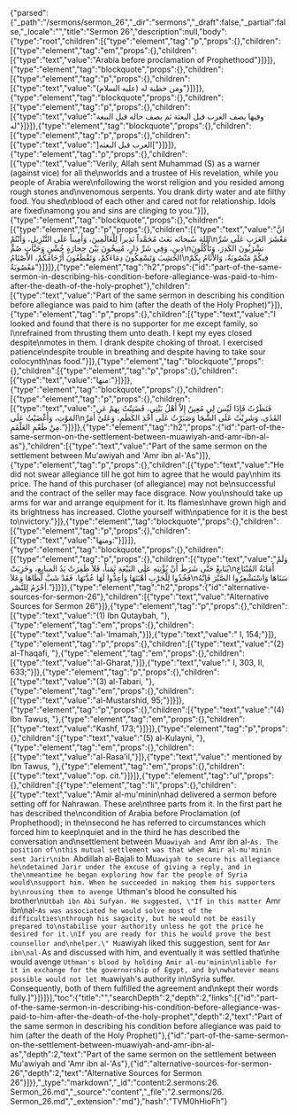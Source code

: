 {"parsed":{"_path":"/sermons/sermon_26","_dir":"sermons","_draft":false,"_partial":false,"_locale":"","title":"Sermon 26","description":null,"body":{"type":"root","children":[{"type":"element","tag":"p","props":{},"children":[{"type":"element","tag":"em","props":{},"children":[{"type":"text","value":"Arabia before proclamation of Prophethood"}]}]},{"type":"element","tag":"blockquote","props":{},"children":[{"type":"element","tag":"p","props":{},"children":[{"type":"text","value":"ومن خطبة له (عليه السلام)"}]}]},{"type":"element","tag":"blockquote","props":{},"children":[{"type":"element","tag":"p","props":{},"children":[{"type":"text","value":"وفيها يصف العرب قبل البعثة ثم يصف حاله قبل البيعة له"}]}]},{"type":"element","tag":"blockquote","props":{},"children":[{"type":"element","tag":"p","props":{},"children":[{"type":"text","value":"]العرب قبل البعثه["}]}]},{"type":"element","tag":"p","props":{},"children":[{"type":"text","value":"Verily, Allah sent Muhammad (S) as a warner (against vice) for all the\nworlds and a trustee of His revelation, while you people of Arabia were\nfollowing the worst religion and you resided among rough stones and\nvenomous serpents. You drank dirty water and ate filthy food. You shed\nblood of each other and cared not for relationship. Idols are fixed\namong you and sins are clinging to you."}]},{"type":"element","tag":"blockquote","props":{},"children":[{"type":"element","tag":"p","props":{},"children":[{"type":"text","value":"انَّ اللهَ سُبحانَه بَعَثَ مُحَمَّداً نَذِيراً لِلْعَالَمِينَ، وَأَمِيناً عَلَى التَّنْزِيلِ، وَأَنْتُمْ\nمَعْشَرَ العَرَبِ عَلَى شَرِّ دِينٍ، وَفِي شَرِّ دَارٍ، مُنِيخُونَ بَيْنَ حِجارَةٍ خُشْنٍ وَحَيَّاتٍ صُمٍّ\nتشْرَبُونَ الكَدِرَ، وَتَأْكُلُونَ الجَشِبَ وَتَسْفِكُونَ دِمَاءَكُمْ، وَتَقْطَعُونَ أَرْحَامَكُمْ، الاْصْنَامُ\nفِيكُمْ مَنْصُوبَةٌ، وَالاْثَامُ بِكُمْ مَعْصُوبَةٌ"}]}]},{"type":"element","tag":"h2","props":{"id":"part-of-the-same-sermon-in-describing-his-condition-before-allegiance-was-paid-to-him-after-the-death-of-the-holy-prophet"},"children":[{"type":"text","value":"Part of the same sermon in describing his condition before allegiance was paid to him (after the death of the Holy Prophet)"}]},{"type":"element","tag":"p","props":{},"children":[{"type":"text","value":"I looked and found that there is no supporter for me except family, so I\nrefrained from thrusting them unto death. I kept my eyes closed despite\nmotes in them. I drank despite choking of throat. I exercised patience\ndespite trouble in breathing and despite having to take sour colocynth\nas food."}]},{"type":"element","tag":"blockquote","props":{},"children":[{"type":"element","tag":"p","props":{},"children":[{"type":"text","value":"منها:"}]}]},{"type":"element","tag":"blockquote","props":{},"children":[{"type":"element","tag":"p","props":{},"children":[{"type":"text","value":"فَنَظَرْتُ فَإِذَا لَيْسَ لِي مُعِينٌ إِلاَّ أَهْلُ بَيْتِي، فَضَنِنْتُ بِهمْ عَنِ المَوْتِ، وَأَغْضَيْتُ عَلَى\nالقَذَى، وَشَرِبْتُ عَلَى الشَّجَا وَصَبَرْتُ عَلَى أَخْذِ الكَظَمِ، وَعَلىْ أَمَرَّ مِنْ طَعْمِ العَلْقَمِ."}]}]},{"type":"element","tag":"h2","props":{"id":"part-of-the-same-sermon-on-the-settlement-between-muawiyah-and-amr-ibn-al-as"},"children":[{"type":"text","value":"Part of the same sermon on the settlement between Mu'awiyah and 'Amr ibn al-'As"}]},{"type":"element","tag":"p","props":{},"children":[{"type":"text","value":"He did not swear allegiance till he got him to agree that he would pay\nhim its price. The hand of this purchaser (of allegiance) may not be\nsuccessful and the contract of the seller may face disgrace. Now you\nshould take up arms for war and arrange equipment for it. Its flames\nhave grown high and its brightness has increased. Clothe yourself with\npatience for it is the best to\nvictory."}]},{"type":"element","tag":"blockquote","props":{},"children":[{"type":"element","tag":"p","props":{},"children":[{"type":"text","value":"ومنها:"}]}]},{"type":"element","tag":"blockquote","props":{},"children":[{"type":"element","tag":"p","props":{},"children":[{"type":"text","value":"وَلَمْ يُبَايعْ حَتَّى شَرَطَ أَنْ يُؤْتِيَهِ عَلَى البَيْعَةِ ثَمَناً، فَلاَ ظَفِرَتْ يَدُ المبايِعِ، وخَزِيَتْ\nأَمَانَةُ المُبْتَاعِ فَخُذُوا لِلْحَرْبِ أُهْبَتَهَا وَأعِدُّوا لَهَا عُدَّتَهَا، فَقَدْ شَبَّ لَظَاهَا وَعَلاَ\nسَنَاهَا وَاسْتَشْعِرُوا الصَّبْرَ فَإِنَّهُ أحْزَمُ لِلنَّصْرِ."}]}]},{"type":"element","tag":"h2","props":{"id":"alternative-sources-for-sermon-26"},"children":[{"type":"text","value":"Alternative Sources for Sermon 26"}]},{"type":"element","tag":"p","props":{},"children":[{"type":"text","value":"(1) Ibn Qutaybah, "},{"type":"element","tag":"em","props":{},"children":[{"type":"text","value":"al-'Imamah,"}]},{"type":"text","value":" I, 154;"}]},{"type":"element","tag":"p","props":{},"children":[{"type":"text","value":"(2) al-Thaqafi, "},{"type":"element","tag":"em","props":{},"children":[{"type":"text","value":"al-Gharat,"}]},{"type":"text","value":" I, 303, II, 633;"}]},{"type":"element","tag":"p","props":{},"children":[{"type":"text","value":"(3) al-Tabari, "},{"type":"element","tag":"em","props":{},"children":[{"type":"text","value":"al-Mustarshid, 95;"}]}]},{"type":"element","tag":"p","props":{},"children":[{"type":"text","value":"(4) Ibn Tawus, "},{"type":"element","tag":"em","props":{},"children":[{"type":"text","value":"Kashf, 173;"}]}]},{"type":"element","tag":"p","props":{},"children":[{"type":"text","value":"(5) al-Kulayni, "},{"type":"element","tag":"em","props":{},"children":[{"type":"text","value":"al-Rasa'il,"}]},{"type":"text","value":" mentioned by Ibn Tawus, "},{"type":"element","tag":"em","props":{},"children":[{"type":"text","value":"op. cit."}]}]},{"type":"element","tag":"ul","props":{},"children":[{"type":"element","tag":"li","props":{},"children":[{"type":"text","value":"Amir al-mu'minin\nhad delivered a sermon before setting off for Nahrawan. These are\nthree parts from it. In the first part he has described the\ncondition of Arabia before Proclamation (of Prophethood); in the\nsecond he has referred to circumstances which forced him to keep\nquiet and in the third he has described the conversation and\nsettlement between Mu`awiyah and `Amr ibn al-`As. The position of\nthis mutual settlement was that when Amir al-mu'minin sent Jarir\nibn `Abdillah al-Bajali to Mu`awiyah to secure his allegiance he\ndetained Jarir under the excuse of giving a reply, and in the\nmeantime he began exploring how far the people of Syria would\nsupport him. When he succeeded in making them his supporters by\nrousing them to avenge `Uthman's blood he consulted his brother\n`Utbah ibn Abi Sufyan. He suggested, \"If in this matter `Amr ibn\nal-`As was associated he would solve most of the difficulties\nthrough his sagacity, but he would not be easily prepared to\nstabilise your authority unless he got the price he desired for it.\nIf you are ready for this he would prove the best counsellor and\nhelper.\" Mu`awiyah liked this suggestion, sent for `Amr ibn\nal-`As and discussed with him, and eventually it was settled that\nhe would avenge `Uthman's blood by holding Amir al-mu'minin\nliable for it in exchange for the governorship of Egypt, and by\nwhatever means possible would not let Mu`awiyah's authority in\nSyria suffer. Consequently, both of them fulfilled the agreement and\nkept their words fully.]"}]}]}],"toc":{"title":"","searchDepth":2,"depth":2,"links":[{"id":"part-of-the-same-sermon-in-describing-his-condition-before-allegiance-was-paid-to-him-after-the-death-of-the-holy-prophet","depth":2,"text":"Part of the same sermon in describing his condition before allegiance was paid to him (after the death of the Holy Prophet)"},{"id":"part-of-the-same-sermon-on-the-settlement-between-muawiyah-and-amr-ibn-al-as","depth":2,"text":"Part of the same sermon on the settlement between Mu'awiyah and 'Amr ibn al-'As"},{"id":"alternative-sources-for-sermon-26","depth":2,"text":"Alternative Sources for Sermon 26"}]}},"_type":"markdown","_id":"content:2.sermons:26. Sermon_26.md","_source":"content","_file":"2.sermons/26. Sermon_26.md","_extension":"md"},"hash":"TVM0hHioFh"}